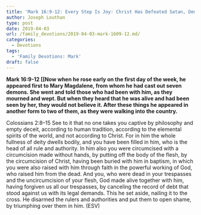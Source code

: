 ```yaml
---
title: 'Mark 16:9-12: Every Step Is Joy: Christ Has Defeated Satan, Demons, Sin, Hell, And Death For Us'
author: Joseph Louthan
type: post
date: 2019-04-03
url: /family_devotions/2019-04-03-mark-1609-12.md/
categories:
  - Devotions
tags:
  - 'Family Devotions: Mark'
draft: false
---
```


**Mark 16:9-12 [[Now when he rose early on the first day of the week, he appeared first to Mary Magdalene, from whom he had cast out seven demons. She went and told those who had been with him, as they mourned and wept. But when they heard that he was alive and had been seen by her, they would not believe it. After these things he appeared in another form to two of them, as they were walking into the country.**

Colossians 2:8–15 See to it that no one takes you captive by philosophy and empty deceit, according to human tradition, according to the elemental spirits of the world, and not according to Christ. For in him the whole fullness of deity dwells bodily, and you have been filled in him, who is the head of all rule and authority. In him also you were circumcised with a circumcision made without hands, by putting off the body of the flesh, by the circumcision of Christ, having been buried with him in baptism, in which you were also raised with him through faith in the powerful working of God, who raised him from the dead. And you, who were dead in your trespasses and the uncircumcision of your flesh, God made alive together with him, having forgiven us all our trespasses, by canceling the record of debt that stood against us with its legal demands. This he set aside, nailing it to the cross. He disarmed the rulers and authorities and put them to open shame, by triumphing over them in him. (ESV)